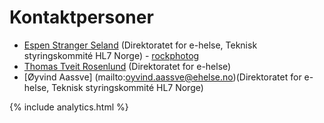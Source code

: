 # Kontaktpersoner

* [Espen Stranger Seland](mailto:espen.stranger.seland@ehelse.no) (Direktoratet for e-helse, Teknisk styringskommité HL7 Norge) - [rockphotog](https://github.com/rockphotog)
* [Thomas Tveit Rosenlund](mailto:thomas.tveit.rosenlund@ehelse.no) (Direktoratet for e-helse)
* [Øyvind Aassve] (mailto:oyvind.aassve@ehelse.no)(Direktoratet for e-helse, Teknisk styringskommité HL7 Norge)

{% include analytics.html %}
